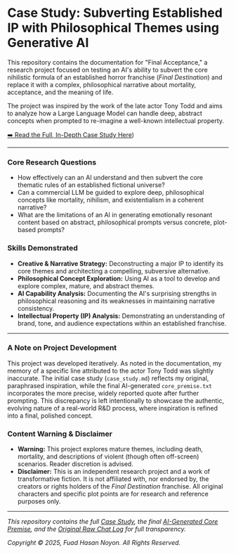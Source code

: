 # Case Study: Subverting Established IP with Philosophical Themes using Generative AI

This repository contains the documentation for "Final Acceptance," a research project focused on testing an AI's ability to subvert the core nihilistic formula of an established horror franchise (*Final Destination*) and replace it with a complex, philosophical narrative about mortality, acceptance, and the meaning of life.

The project was inspired by the work of the late actor Tony Todd and aims to analyze how a Large Language Model can handle deep, abstract concepts when prompted to re-imagine a well-known intellectual property.

[➡️ Read the Full, In-Depth Case Study Here](https://github.com/Noyonbond47/AI-to-create-a-final-destination-plot-with-a-twist/blob/main/case_study.md))

---

### Core Research Questions

* How effectively can an AI understand and then subvert the core thematic rules of an established fictional universe?
* Can a commercial LLM be guided to explore deep, philosophical concepts like mortality, nihilism, and existentialism in a coherent narrative?
* What are the limitations of an AI in generating emotionally resonant content based on abstract, philosophical prompts versus concrete, plot-based prompts?

### Skills Demonstrated

* **Creative & Narrative Strategy:** Deconstructing a major IP to identify its core themes and architecting a compelling, subversive alternative.
* **Philosophical Concept Exploration:** Using AI as a tool to develop and explore complex, mature, and abstract themes.
* **AI Capability Analysis:** Documenting the AI's surprising strengths in philosophical reasoning and its weaknesses in maintaining narrative consistency.
* **Intellectual Property (IP) Analysis:** Demonstrating an understanding of brand, tone, and audience expectations within an established franchise.

---

### **A Note on Project Development**

This project was developed iteratively. As noted in the documentation, my memory of a specific line attributed to the actor Tony Todd was slightly inaccurate. The initial case study (`case_study.md`) reflects my original, paraphrased inspiration, while the final AI-generated `core_premise.txt` incorporates the more precise, widely reported quote after further prompting. This discrepancy is left intentionally to showcase the authentic, evolving nature of a real-world R&D process, where inspiration is refined into a final, polished concept.

### **Content Warning & Disclaimer**

* **Warning:** This project explores mature themes, including death, mortality, and descriptions of violent (though often off-screen) scenarios. Reader discretion is advised.
* **Disclaimer:** This is an independent research project and a work of transformative fiction. It is not affiliated with, nor endorsed by, the creators or rights holders of the *Final Destination* franchise. All original characters and specific plot points are for research and reference purposes only.

---

*This repository contains the full [Case Study](case_study.md), the final [AI-Generated Core Premise](core_premise.txt), and the [Original Raw Chat Log](raw_chat_thread.pdf) for full transparency.*

*Copyright © 2025, Fuad Hasan Noyon. All Rights Reserved.*

